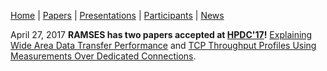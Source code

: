[Home](README.md) | [Papers](papers.md) | [Presentations](presentations.md) | [Participants](participants.md) | [News](news.md)

April 27, 2017 **RAMSES has two papers accepted at [HPDC'17](hpdc.org)!** [Explaining Wide Area Data Transfer Performance](http://dx.doi.org/10.1145/3078597.3078605) and [TCP Throughput Profiles Using Measurements Over Dedicated Connections](http://dx.doi.org/10.1145/3078597.3078615). 


